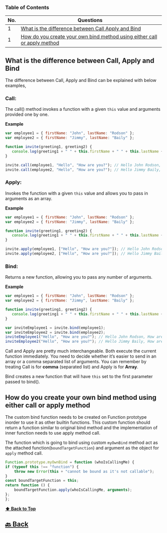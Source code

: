 ### Table of Contents

| No. | Questions                                                                                                                                             |
| --- | ----------------------------------------------------------------------------------------------------------------------------------------------------- |
| 1   | [What is the difference between Call Apply and Bind](#What-is-the-difference-between-Call-Apply-and-Bind)                                             |
| 1   | [How do you create your own bind method using either call or apply method](#How-do-you-create-your-own-bind-method-using-either-call-or-apply-method) |

### <h2>What is the difference between Call, Apply and Bind</h2>

The difference between Call, Apply and Bind can be explained with below examples,

<h3>Call:</h3>

The call() method invokes a function with a given `this` value and arguments provided one by one.

**Example**

```javascript
var employee1 = { firstName: "John", lastName: "Rodson" };
var employee2 = { firstName: "Jimmy", lastName: "Baily" };

function invite(greeting1, greeting2) {
   console.log(greeting1 + " " + this.firstName + " " + this.lastName + ", " + greeting2);
}

invite.call(employee1, "Hello", "How are you?"); // Hello John Rodson, How are you?
invite.call(employee2, "Hello", "How are you?"); // Hello Jimmy Baily, How are you?
```

<h3>Apply:</h3>

Invokes the function with a given `this` value and allows you to pass in arguments as an array.

**Example**

```javascript
var employee1 = { firstName: "John", lastName: "Rodson" };
var employee2 = { firstName: "Jimmy", lastName: "Baily" };

function invite(greeting1, greeting2) {
   console.log(greeting1 + " " + this.firstName + " " + this.lastName + ", " + greeting2);
}

invite.apply(employee1, ["Hello", "How are you?"]); // Hello John Rodson, How are you?
invite.apply(employee2, ["Hello", "How are you?"]); // Hello Jimmy Baily, How are you?
```

<h3>Bind:</h3>

Returns a new function, allowing you to pass any number of arguments.

**Example**

```javascript
var employee1 = { firstName: "John", lastName: "Rodson" };
var employee2 = { firstName: "Jimmy", lastName: "Baily" };

function invite(greeting1, greeting2) {
   console.log(greeting1 + " " + this.firstName + " " + this.lastName + ", " + greeting2);
}

var inviteEmployee1 = invite.bind(employee1);
var inviteEmployee2 = invite.bind(employee2);
inviteEmployee1("Hello", "How are you?"); // Hello John Rodson, How are you?
inviteEmployee2("Hello", "How are you?"); // Hello Jimmy Baily, How are you?
```

Call and Apply are pretty much interchangeable. Both execute the current function immediately. You need to decide whether it’s easier to send in an array or a comma separated list of arguments. You can remember by treating Call is for **comma** (separated list) and Apply is for **Array**.

Bind creates a new function that will have `this` set to the first parameter passed to bind().

### <h2>How do you create your own bind method using either call or apply method</h2>

The custom bind function needs to be created on Function prototype inorder to use it as other builtin functions. This custom function should return a function similar to original bind method and the implementation of inner function needs to use apply method call.

The function which is going to bind using custom `myOwnBind` method act as the attached function(`boundTargetFunction`) and argument as the object for `apply` method call.

```js
Function.prototype.myOwnBind = function (whoIsCallingMe) {
if (typeof this !== "function") {
    throw new Error(this + "cannot be bound as it's not callable");
}
const boundTargetFunction = this;
return function () {
    boundTargetFunction.apply(whoIsCallingMe, arguments);
};
};
```

**[⬆ Back to Top](#table-of-contents)**


<h2><a href="https://github.com/sanjay9616/JavaScript/blob/master/JavaScript-Tutorial/README.md"> 🔙 Back</a></h2>
